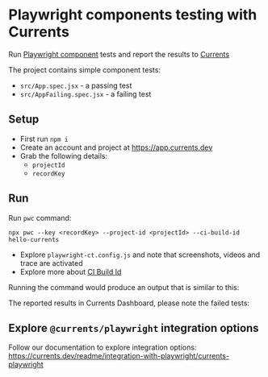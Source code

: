 # Playwright components testing with Currents

Run [Playwright component](https://playwright.dev/docs/test-components) tests and report the results to [Currents](https://currents.dev)

The project contains simple component tests:

- `src/App.spec.jsx` - a passing test
- `src/AppFailing.spec.jsx` - a failing test

## Setup

- First run `npm i`
- Create an account and project at https://app.currents.dev
- Grab the following details:
  - `projectId`
  - `recordKey`

## Run

Run `pwc` command:

`npx pwc --key <recordKey> --project-id <projectId> --ci-build-id hello-currents`

- Explore `playwright-ct.config.js` and note that screenshots, videos and trace are activated
- Explore more about [CI Build Id](https://currents.dev/readme/guides/cypress-ci-build-id)

Running the command would produce an output that is similar to this:

The reported results in Currents Dashboard, please note the failed tests:

## Explore `@currents/playwright` integration options

Follow our documentation to explore integration options:
https://currents.dev/readme/integration-with-playwright/currents-playwright
